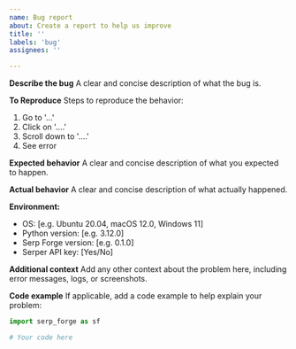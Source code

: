 ```yaml
---
name: Bug report
about: Create a report to help us improve
title: ''
labels: 'bug'
assignees: ''

---
```


**Describe the bug**
A clear and concise description of what the bug is.

**To Reproduce**
Steps to reproduce the behavior:
1. Go to '...'
2. Click on '....'
3. Scroll down to '....'
4. See error

**Expected behavior**
A clear and concise description of what you expected to happen.

**Actual behavior**
A clear and concise description of what actually happened.

**Environment:**
 - OS: [e.g. Ubuntu 20.04, macOS 12.0, Windows 11]
 - Python version: [e.g. 3.12.0]
 - Serp Forge version: [e.g. 0.1.0]
 - Serper API key: [Yes/No]

**Additional context**
Add any other context about the problem here, including error messages, logs, or screenshots.

**Code example**
If applicable, add a code example to help explain your problem:

```python
import serp_forge as sf

# Your code here
``` 